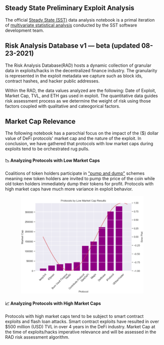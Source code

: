 ## Steady State Preliminary Exploit Analysis

The official [Steady State (SST)](https://steadystate.finance/) data analysis notebook is a primal iteration of [multivariate statistical analysis](https://github.com/steadystatedefi) conducted by the SST software development team.


## Risk Analysis Database v1 — beta (updated 08-23-2021) 

The Risk Analysis Database(RAD) hosts a dynamic collection of granular data in exploits/hacks in the decentralized finance industry. The granularity is represented in the exploit metadata we capture such as block ids, contract hashes, and hacker public addresses.

Within the RAD, the data values analyzed are the following: Date of Exploit, Market Cap, TVL, and ETH gas used in exploit. The quantitative data guides risk assessment process as we determine the weight of risk using those factors coupled with qualitative and cateogorical factors.

## Market Cap Relevance
The following notebook has a parochial focus on the impact of the ($) dollar value of DeFi protocols' market cap and the nature of the exploit. In conclusion, we have gathered that protocols with low market caps during exploits tend to be orchestrated rug pulls. 

#### 📉  Analyzing Protocols with Low Market Caps
Coalitions of token holders participate in ["pump and dump"](https://www.investopedia.com/terms/p/pumpanddump.asp) schemes meaning new token holders are invited to pump the price of the coin while old token holders immediately dump their tokens for profit. Protocols with high market caps have much more variance in exploit behavior. 

<!-- image -->
<p style="text-align:center;">
  <img src="LowCap.png" alt="Steady State Finance" width="400" class="center" style="border:none;"/>
</p>

#### 📈  Analyzing Protocols with High Market Caps
Protocols with high market caps tend to be subject to smart contract exploits and flash loan attacks. Smart contract exploits have resulted in over $500 million (USD) TVL in over 4 years in the DeFi industry. Market Cap at the time of exploits/hacks imperative relevance and will be assessed in the RAD risk assessment algorithm.
